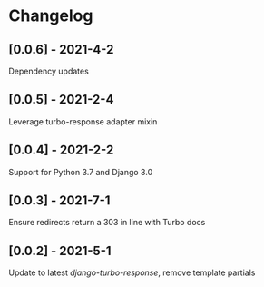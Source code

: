 # Changelog

## [0.0.6] - 2021-4-2

Dependency updates

## [0.0.5] - 2021-2-4

Leverage turbo-response adapter mixin

## [0.0.4] - 2021-2-2

Support for Python 3.7 and Django 3.0

## [0.0.3] - 2021-7-1

Ensure redirects return a 303 in line with Turbo docs

## [0.0.2] - 2021-5-1

Update to latest *django-turbo-response*, remove template partials

